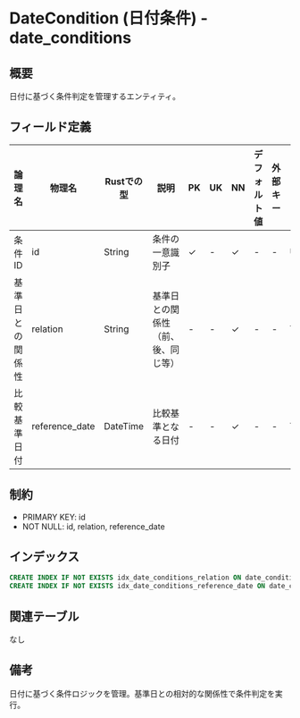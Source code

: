 # DateCondition (日付条件) - date_conditions

## 概要
日付に基づく条件判定を管理するエンティティ。

## フィールド定義

| 論理名 | 物理名 | Rustでの型 | 説明 | PK | UK | NN | デフォルト値 | 外部キー | PostgreSQL型 | SQLite型 | TypeScript型 |
|--------|--------|-----------|------|----|----|----|-----------|---------|-----------|---------|-----------|
| 条件ID | id | String | 条件の一意識別子 | ✓ | - | ✓ | - | - | UUID | TEXT | string |
| 基準日との関係性 | relation | String | 基準日との関係性（前、後、同じ等） | - | - | ✓ | - | - | TEXT | TEXT | string |
| 比較基準日付 | reference_date | DateTime<Utc> | 比較基準となる日付 | - | - | ✓ | - | - | TIMESTAMPTZ | TEXT | string |

## 制約
- PRIMARY KEY: id
- NOT NULL: id, relation, reference_date

## インデックス
```sql
CREATE INDEX IF NOT EXISTS idx_date_conditions_relation ON date_conditions(relation);
CREATE INDEX IF NOT EXISTS idx_date_conditions_reference_date ON date_conditions(reference_date);
```

## 関連テーブル
なし

## 備考
日付に基づく条件ロジックを管理。基準日との相対的な関係性で条件判定を実行。